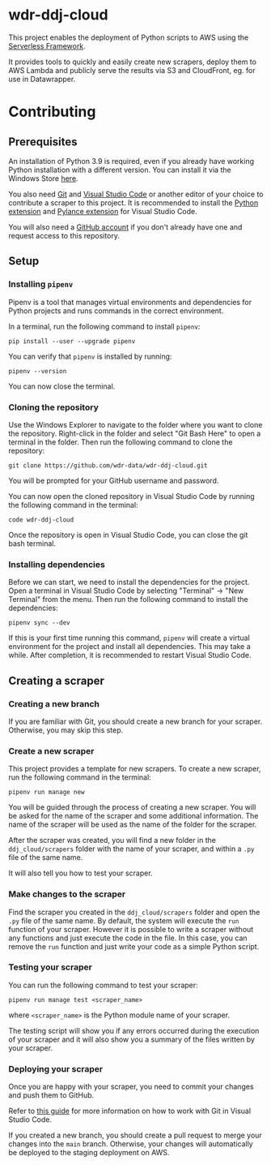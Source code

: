 # wdr-ddj-cloud

This project enables the deployment of Python scripts to AWS using the [Serverless Framework](https://serverless.com/).

It provides tools to quickly and easily create new scrapers, deploy them to AWS Lambda and publicly serve the results via S3 and CloudFront, eg. for use in Datawrapper.

# Contributing

## Prerequisites

An installation of Python 3.9 is required, even if you already have working Python installation with a different version. You can install it via the Windows Store [here](https://www.microsoft.com/store/productId/9P7QFQMJRFP7).

You also need [Git](https://git-scm.com/downloads) and [Visual Studio Code](https://code.visualstudio.com/Download) or another editor of your choice to contribute a scraper to this project. It is recommended to install the [Python extension](https://marketplace.visualstudio.com/items?itemName=ms-python.python) and [Pylance extension](https://marketplace.visualstudio.com/items?itemName=ms-python.vscode-pylance) for Visual Studio Code.

You will also need a [GitHub account](https://github.com/signup) if you don't already have one and request access to this repository.

## Setup

### Installing `pipenv`

Pipenv is a tool that manages virtual environments and dependencies for Python projects and runs commands in the correct environment.

In a terminal, run the following command to install `pipenv`:

    pip install --user --upgrade pipenv

You can verify that `pipenv` is installed by running:

    pipenv --version

You can now close the terminal.

### Cloning the repository

Use the Windows Explorer to navigate to the folder where you want to clone the repository. Right-click in the folder and select "Git Bash Here" to open a terminal in the folder. Then run the following command to clone the repository:

    git clone https://github.com/wdr-data/wdr-ddj-cloud.git

You will be prompted for your GitHub username and password.

You can now open the cloned repository in Visual Studio Code by running the following command in the terminal:

    code wdr-ddj-cloud

Once the repository is open in Visual Studio Code, you can close the git bash terminal.

### Installing dependencies

Before we can start, we need to install the dependencies for the project. Open a terminal in Visual Studio Code by selecting "Terminal" -> "New Terminal" from the menu. Then run the following command to install the dependencies:

    pipenv sync --dev

If this is your first time running this command, `pipenv` will create a virtual environment for the project and install all dependencies. This may take a while. After completion, it is recommended to restart Visual Studio Code.

## Creating a scraper

### Creating a new branch

If you are familiar with Git, you should create a new branch for your scraper. Otherwise, you may skip this step.

### Create a new scraper

This project provides a template for new scrapers. To create a new scraper, run the following command in the terminal:

    pipenv run manage new

You will be guided through the process of creating a new scraper. You will be asked for the name of the scraper and some additional information. The name of the scraper will be used as the name of the folder for the scraper.

After the scraper was created, you will find a new folder in the `ddj_cloud/scrapers` folder with the name of your scraper, and within a `.py` file of the same name.

It will also tell you how to test your scraper.

### Make changes to the scraper

Find the scraper you created in the `ddj_cloud/scrapers` folder and open the `.py` file of the same name. By default, the system will execute the `run` function of your scraper. However it is possible to write a scraper without any functions and just execute the code in the file. In this case, you can remove the `run` function and just write your code as a simple Python script.

### Testing your scraper

You can run the following command to test your scraper:

    pipenv run manage test <scraper_name>

where `<scraper_name>` is the Python module name of your scraper.

The testing script will show you if any errors occurred during the execution of your scraper and it will also show you a summary of the files written by your scraper.

### Deploying your scraper

Once you are happy with your scraper, you need to commit your changes and push them to GitHub.

Refer to [this guide](https://code.visualstudio.com/docs/sourcecontrol/overview) for more information on how to work with Git in Visual Studio Code.

If you created a new branch, you should create a pull request to merge your changes into the `main` branch. Otherwise, your changes will automatically be deployed to the staging deployment on AWS.
